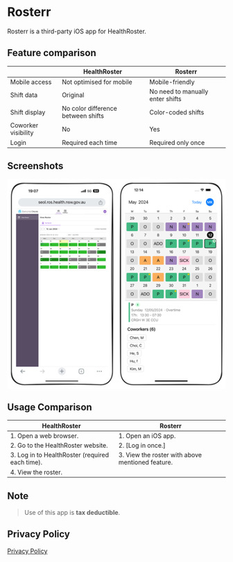 # Rosterr

Rosterr is a third-party iOS app for HealthRoster.

## Feature comparison

|                     | HealthRoster                       | Rosterr                          |
| ------------------- | ---------------------------------- | -------------------------------- |
| Mobile access       | Not optimised for mobile           | Mobile-friendly                  |
| Shift data          | Original                           | No need to manually enter shifts |
| Shift display       | No color difference between shifts | Color-coded shifts               |
| Coworker visibility | No                                 | Yes                              |
| Login               | Required each time                 | Required only once               |

## Screenshots

<div style="display: flex; flex-wrap: wrap; justify-content: center;">
  <img src="before.png" alt="HealthRoster Before" style="width:50%; max-width:340px;">
  <img src="after.png" alt="HealthRoster After" style="width:50%; max-width:340px;">
</div>

## Usage Comparison

| HealthRoster                                    | Rosterr                                          |
| ----------------------------------------------- | ------------------------------------------------ |
| 1. Open a web browser.                          | 1. Open an iOS app.                              |
| 2. Go to the HealthRoster website.              | 2. [Log in once.]                                |
| 3. Log in to HealthRoster (required each time). | 3. View the roster with above mentioned feature. |
| 4. View the roster.                             |                                                  |

## Note

> Use of this app is **tax deductible**.

## Privacy Policy

[Privacy Policy](privacy-policy.md)
